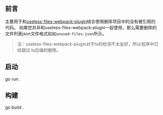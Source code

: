 ## 前言
主要用于和[useless-files-webpack-plugin](https://github.com/Viyozc/useless-files-webpack-plugin)结合使用删除项目中的没有被引用的代码。
如果您并非和useless-files-webpack-plugin一起使用，那么需要删除的文件列表json文件格式如如`unused-files.json`所示。
> 注：useless-files-webpack-plugin对于ts的检测不太友好，所以程序中已经跳过.ts后缀的删除。

## 启动
go run .

## 构建
go build .